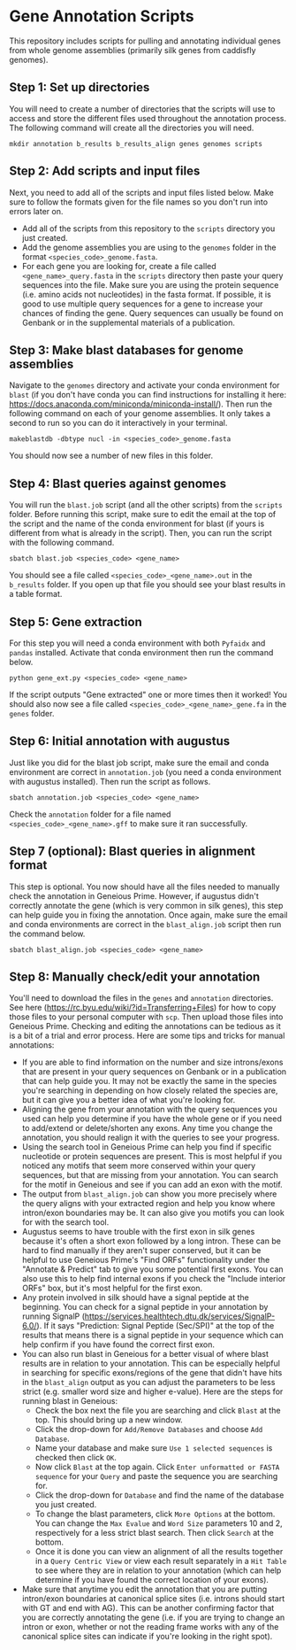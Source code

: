 # Gene Annotation Scripts
This repository includes scripts for pulling and annotating individual genes from whole genome assemblies (primarily silk genes from caddisfly genomes). 

## Step 1: Set up directories
You will need to create a number of directories that the scripts will use to access and store the different files used throughout the annotation process. The following command will create all the directories you will need.
```
mkdir annotation b_results b_results_align genes genomes scripts
```
## Step 2: Add scripts and input files
Next, you need to add all of the scripts and input files listed below. Make sure to follow the formats given for the file names so you don't run into errors later on. 
- Add all of the scripts from this repository to the `scripts` directory you just created. 
- Add the genome assemblies you are using to the `genomes` folder in the format `<species_code>_genome.fasta`. 
- For each gene you are looking for, create a file called `<gene_name>_query.fasta` in the `scripts` directory then paste your query sequences into the file. Make sure you are using the protein sequence (i.e. amino acids not nucleotides) in the fasta format. If possible, it is good to use multiple query sequences for a gene to increase your chances of finding the gene. Query sequences can usually be found on Genbank or in the supplemental materials of a publication.

## Step 3: Make blast databases for genome assemblies
Navigate to the `genomes` directory and activate your conda environment for `blast` (if you don't have conda you can find instructions for installing it here: https://docs.anaconda.com/miniconda/miniconda-install/). 
Then run the following command on each of your genome assemblies. It only takes a second to run so you can do it interactively in your terminal. 
```
makeblastdb -dbtype nucl -in <species_code>_genome.fasta
```
You should now see a number of new files in this folder. 

## Step 4: Blast queries against genomes
You will run the `blast.job` script (and all the other scripts) from the `scripts` folder. Before running this script, make sure to edit the email at the top of the script and the name of the conda environment for blast (if yours is different from what is already in the script). Then, you can run the script with the following command.
```
sbatch blast.job <species_code> <gene_name>
```
You should see a file called `<species_code>_<gene_name>.out` in the `b_results` folder. If you open up that file you should see your blast results in a table format. 

## Step 5: Gene extraction
For this step you will need a conda environment with both `Pyfaidx` and `pandas` installed. Activate that conda environment then run the command below.
```
python gene_ext.py <species_code> <gene_name>
```
If the script outputs "Gene extracted" one or more times then it worked! You should also now see a file called `<species_code>_<gene_name>_gene.fa` in the `genes` folder.  

## Step 6: Initial annotation with augustus
Just like you did for the blast job script, make sure the email and conda environment are correct in `annotation.job` (you need a conda environment with augustus installed). Then run the script as follows.
```
sbatch annotation.job <species_code> <gene_name>
```
Check the `annotation` folder for a file named `<species_code>_<gene_name>.gff` to make sure it ran successfully. 

## Step 7 (optional): Blast queries in alignment format
This step is optional. You now should have all the files needed to manually check the annotation in Geneious Prime. However, if augustus didn't correctly annotate the gene (which is very common in silk genes), this step can help guide you in fixing the annotation. Once again, make sure the email and conda environments are correct in the `blast_align.job` script then run the command below.
```
sbatch blast_align.job <species_code> <gene_name>
```
## Step 8: Manually check/edit your annotation
You'll need to download the files in the `genes` and `annotation` directories. See here (https://rc.byu.edu/wiki/?id=Transferring+Files) for how to copy those files to your personal computer with `scp`. Then upload those files into Geneious Prime. Checking and editing the annotations can be tedious as it is a bit of a trial and error process. Here are some tips and tricks for manual annotations:
- If you are able to find information on the number and size introns/exons that are present in your query sequences on Genbank or in a publication that can help guide you. It may not be exactly the same in the species you're searching in depending on how closely related the species are, but it can give you a better idea of what you're looking for.
- Aligning the gene from your annotation with the query sequences you used can help you determine if you have the whole gene or if you need to add/extend or delete/shorten any exons. Any time you change the annotation, you should realign it with the queries to see your progress. 
- Using the search tool in Geneious Prime can help you find if specific nucleotide or protein sequences are present. This is most helpful if you noticed any motifs that seem more conserved within your query sequences, but that are missing from your annotation. You can search for the motif in Geneious and see if you can add an exon with the motif.  
- The output from `blast_align.job` can show you more precisely where the query aligns with your extracted region and help you know where intron/exon boundaries may be. It can also give you motifs you can look for with the search tool.
- Augustus seems to have trouble with the first exon in silk genes because it's often a short exon followed by a long intron. These can be hard to find manually if they aren't super conserved, but it can be helpful to use Geneious Prime's "Find ORFs" functionality under the "Annotate & Predict" tab to give you some potential first exons. You can also use this to help find internal exons if you check the "Include interior ORFs" box, but it's most helpful for the first exon.
- Any protein involved in silk should have a signal peptide at the beginning. You can check for a signal peptide in your annotation by running SignalP (https://services.healthtech.dtu.dk/services/SignalP-6.0/). If it says "Prediction: Signal Peptide (Sec/SPI)" at the top of the results that means there is a signal peptide in your sequence which can help confirm if you have found the correct first exon.
- You can also run blast in Geneious for a better visual of where blast results are in relation to your annotation. This can be especially helpful in searching for specific exons/regions of the gene that didn't have hits in the `blast_align` output as you can adjust the parameters to be less strict (e.g. smaller word size and higher e-value). Here are the steps for running blast in Geneious:
    - Check the box next the file you are searching and click `Blast` at the top. This should bring up a new window.
    - Click the drop-down for `Add/Remove Databases` and choose `Add Database`.
    - Name your database and make sure `Use 1 selected sequences` is checked then click `OK`.
    - Now click `Blast` at the top again. Click `Enter unformatted or FASTA sequence` for your `Query` and paste the sequence you are searching for.
    - Click the drop-down for `Database` and find the name of the database you just created.
    - To change the blast parameters, click `More Options` at the bottom. You can change the `Max Evalue` and `Word Size` parameters 10 and 2, respectively for a less strict blast search. Then click `Search` at the bottom.
    - Once it is done you can view an alignment of all the results together in a `Query Centric View` or view each result separately in a `Hit Table` to see where they are in relation to your annotation (which can help determine if you have found the correct location of your exons).
- Make sure that anytime you edit the annotation that you are putting intron/exon boundaries at canonical splice sites (i.e. introns should start with GT and end with AG). This can be another confirming factor that you are correctly annotating the gene (i.e. if you are trying to change an intron or exon, whether or not the reading frame works with any of the canonical splice sites can indicate if you're looking in the right spot). 


